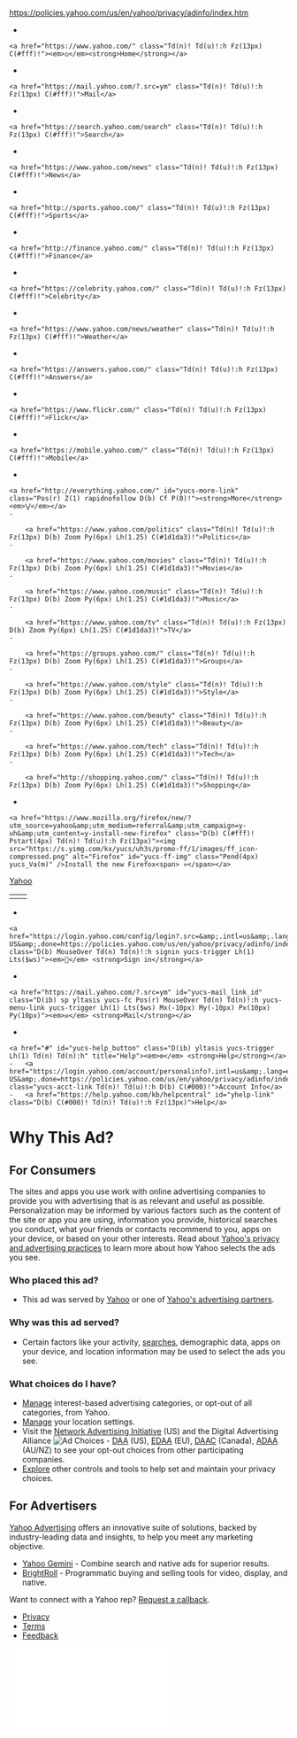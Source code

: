 https://policies.yahoo.com/us/en/yahoo/privacy/adinfo/index.htm

-   

    <a href="https://www.yahoo.com/" class="Td(n)! Td(u)!:h Fz(13px) C(#fff)!"><em>⌂</em><strong>Home</strong></a>
-   

    <a href="https://mail.yahoo.com/?.src=ym" class="Td(n)! Td(u)!:h Fz(13px) C(#fff)!">Mail</a>
-   

    <a href="https://search.yahoo.com/search" class="Td(n)! Td(u)!:h Fz(13px) C(#fff)!">Search</a>
-   

    <a href="https://www.yahoo.com/news" class="Td(n)! Td(u)!:h Fz(13px) C(#fff)!">News</a>
-   

    <a href="http://sports.yahoo.com/" class="Td(n)! Td(u)!:h Fz(13px) C(#fff)!">Sports</a>
-   

    <a href="http://finance.yahoo.com/" class="Td(n)! Td(u)!:h Fz(13px) C(#fff)!">Finance</a>
-   

    <a href="https://celebrity.yahoo.com/" class="Td(n)! Td(u)!:h Fz(13px) C(#fff)!">Celebrity</a>
-   

    <a href="https://www.yahoo.com/news/weather" class="Td(n)! Td(u)!:h Fz(13px) C(#fff)!">Weather</a>
-   

    <a href="https://answers.yahoo.com/" class="Td(n)! Td(u)!:h Fz(13px) C(#fff)!">Answers</a>
-   

    <a href="https://www.flickr.com/" class="Td(n)! Td(u)!:h Fz(13px) C(#fff)!">Flickr</a>
-   

    <a href="https://mobile.yahoo.com/" class="Td(n)! Td(u)!:h Fz(13px) C(#fff)!">Mobile</a>
-   

    <a href="http://everything.yahoo.com/" id="yucs-more-link" class="Pos(r) Z(1) rapidnofollow D(b) Cf P(0)!"><strong>More</strong><em>⋁</em></a>
    -   

        <a href="https://www.yahoo.com/politics" class="Td(n)! Td(u)!:h Fz(13px) D(b) Zoom Py(6px) Lh(1.25) C(#1d1da3)!">Politics</a>
    -   

        <a href="https://www.yahoo.com/movies" class="Td(n)! Td(u)!:h Fz(13px) D(b) Zoom Py(6px) Lh(1.25) C(#1d1da3)!">Movies</a>
    -   

        <a href="https://www.yahoo.com/music" class="Td(n)! Td(u)!:h Fz(13px) D(b) Zoom Py(6px) Lh(1.25) C(#1d1da3)!">Music</a>
    -   

        <a href="https://www.yahoo.com/tv" class="Td(n)! Td(u)!:h Fz(13px) D(b) Zoom Py(6px) Lh(1.25) C(#1d1da3)!">TV</a>
    -   

        <a href="https://groups.yahoo.com/" class="Td(n)! Td(u)!:h Fz(13px) D(b) Zoom Py(6px) Lh(1.25) C(#1d1da3)!">Groups</a>
    -   

        <a href="https://www.yahoo.com/style" class="Td(n)! Td(u)!:h Fz(13px) D(b) Zoom Py(6px) Lh(1.25) C(#1d1da3)!">Style</a>
    -   

        <a href="https://www.yahoo.com/beauty" class="Td(n)! Td(u)!:h Fz(13px) D(b) Zoom Py(6px) Lh(1.25) C(#1d1da3)!">Beauty</a>
    -   

        <a href="https://www.yahoo.com/tech" class="Td(n)! Td(u)!:h Fz(13px) D(b) Zoom Py(6px) Lh(1.25) C(#1d1da3)!">Tech</a>
    -   

        <a href="http://shopping.yahoo.com/" class="Td(n)! Td(u)!:h Fz(13px) D(b) Zoom Py(6px) Lh(1.25) C(#1d1da3)!">Shopping</a>

-   

    <a href="https://www.mozilla.org/firefox/new/?utm_source=yahoo&amp;utm_medium=referral&amp;utm_campaign=y-uh&amp;utm_content=y-install-new-firefox" class="D(b) C(#fff)! Pstart(4px) Td(n)! Td(u)!:h Fz(13px)"><img src="https://s.yimg.com/kx/yucs/uh3s/promo-ff/1/images/ff_icon-compressed.png" alt="Firefox" id="yucs-ff-img" class="Pend(4px) yucs_Va(m)" />Install the new Firefox<span> »</span></a>

<a href="https://www.yahoo.com" class="YLogoMY D(b) Ov(h) Ti(-20em) Zoom Darktheme_Bgp(b_t) W(137px) H(34px) Mx(a)!">Yahoo</a>

<table>
<colgroup>
<col width="50%" />
<col width="50%" />
</colgroup>
<tbody>
<tr class="odd">
<td><div id="yucs-satray" class="sa-tray D(n) Fz(13px) uhFancyBox Bg(#fff) Bd(ttbd) Bxsh(ttsh) Bdrs(3px) Bdrstend(0) Bdrststart(0) Lh(1.5) C(#000) Td(n) Td(n):h" data-wstext="Search Web for: " data-wsearch="https://search.yahoo.com/search" data-vfr="" data-vsearch="" data-vstext="Search News for: ">

</div></td>
<td></td>
</tr>
</tbody>
</table>

-   

    <a href="https://login.yahoo.com/config/login?.src=&amp;.intl=us&amp;.lang=en-US&amp;.done=https://policies.yahoo.com/us/en/yahoo/privacy/adinfo/index.htm" class="D(b) MouseOver Td(n) Td(n)!:h signin yucs-trigger Lh(1) Lts($ws)"><em>👤</em> <strong>Sign in</strong></a>
-   

    <a href="https://mail.yahoo.com/?.src=ym" id="yucs-mail_link_id" class="D(ib) sp yltasis yucs-fc Pos(r) MouseOver Td(n) Td(n)!:h yucs-menu-link yucs-trigger Lh(1) Lts($ws) Mx(-10px) My(-10px) Px(10px) Py(10px)"><em>✉</em> <strong>Mail</strong></a>
-   

    <a href="#" id="yucs-help_button" class="D(ib) yltasis yucs-trigger Lh(1) Td(n) Td(n):h" title="Help"><em>⚙</em> <strong>Help</strong></a>
    -   <a href="https://login.yahoo.com/account/personalinfo?.intl=us&amp;.lang=en-US&amp;.done=https://policies.yahoo.com/us/en/yahoo/privacy/adinfo/index.htm&amp;.src=" class="yucs-acct-link Td(n)! Td(u)!:h D(b) C(#000)!">Account Info</a>
    -   <a href="https://help.yahoo.com/kb/helpcentral" id="yhelp-link" class="D(b) C(#000)! Td(n)! Td(u)!:h Fz(13px)">Help</a>

Why This Ad?
============

For Consumers
-------------

The sites and apps you use work with online advertising companies to provide you with advertising that is as relevant and useful as possible. Personalization may be informed by various factors such as the content of the site or app you are using, information you provide, historical searches you conduct, what your friends or contacts recommend to you, apps on your device, or based on your other interests. Read about [Yahoo's privacy and advertising practices](../../../../../us/en/yahoo/privacy/topics/adserving/index.html "Yahoo Ad Serving") to learn more about how Yahoo selects the ads you see.

### Who placed this ad?

-   This ad was served by [Yahoo](https://advertising.yahoo.com/ "Yahoo Advertising") or one of [Yahoo's advertising partners](../../../../../us/en/yahoo/privacy/topics/thirdparties/index.html).

### Why was this ad served?

-   Certain factors like your activity, [searches](../../../../../us/en/yahoo/privacy/products/search/index.html), demographic data, apps on your device, and location information may be used to select the ads you see.

### What choices do I have?

-   <a href="https://policies.yahoo.com/4tep2uzsjuf6" class="deviceId">Manage</a> interest-based advertising categories, or opt-out of all categories, from Yahoo.
-   [Manage](https://settings.yahoo.com/locations "Yahoo Location Management") your location settings.
-   Visit the [Network Advertising Initiative](https://www.networkadvertising.org/managing/learn_more.asp "NAI") (US) and the Digital Advertising Alliance ![Ad Choices](https://s.yimg.com/ge/ic/adc_logo_blue.png) - [DAA](https://www.aboutads.info/consumers/ "DAA") (US), [EDAA](https://www.youronlinechoices.com/ "EDAA") (EU), [DAAC](http://youradchoices.ca/understanding-online-advertising "DAAC") (Canada), [ADAA](http://www.youronlinechoices.com.au/about-behavioural-advertising "ADAA") (AU/NZ) to see your opt-out choices from other participating companies.
-   [Explore](http://www.networkadvertising.org/understanding-online-advertising/what-are-my-options) other controls and tools to help set and maintain your privacy choices.

For Advertisers
---------------

[Yahoo Advertising](https://advertising.yahoo.com) offers an innovative suite of solutions, backed by industry-leading data and insights, to help you meet any marketing objective.

-   [Yahoo Gemini](https://advertising.yahoo.com/gemini) - Combine search and native ads for superior results.
-   [BrightRoll](https://www.brightroll.com) - Programmatic buying and selling tools for video, display, and native.

Want to connect with a Yahoo rep? [Request a callback](https://advertising.yahoo.com/contact).

-   [Privacy](../../../../../us/en/yahoo/privacy/index.html)
-   [Terms](../../../../../us/en/yahoo/terms/utos/index.html)
-   [Feedback](https://io.help.yahoo.com/contact/index?page=contact&locale=en_US&y=PROD_ACCT&token=w5FCchB1dWFBK0e02%252BwEylJn1ziDqePb2Dq22Z0PBKmuG9cZpE4MM9vS6l0r8gi9F6k%252FK8nik5MH8JQjZy5NlWIyygEGVpVViU3MHqVQ8eD98XMp4RclW%252Bpxa6fxY1Yd5%252FMBHTdI6uvmMH1vYwinO9%252BPCqOvgbVu#)

![](//analytics-cs.yahoo.com/piwik.php?idsite=10)
